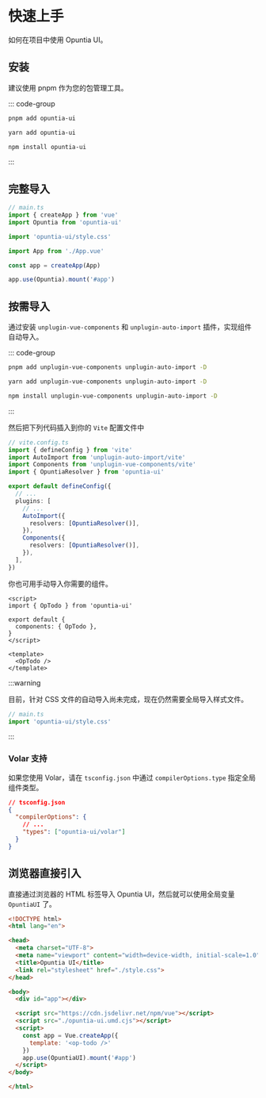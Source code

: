 # 快速上手

如何在项目中使用 Opuntia UI。

## 安装

建议使用 pnpm 作为您的包管理工具。

::: code-group

```sh [pnpm]
pnpm add opuntia-ui
```

```sh [yarn]
yarn add opuntia-ui
```

```sh [npm]
npm install opuntia-ui
```

:::

## 完整导入

```ts
// main.ts
import { createApp } from 'vue'
import Opuntia from 'opuntia-ui'

import 'opuntia-ui/style.css'

import App from './App.vue'

const app = createApp(App)

app.use(Opuntia).mount('#app')
```

## 按需导入

通过安装 `unplugin-vue-components` 和 `unplugin-auto-import` 插件，实现组件自动导入。

::: code-group

```sh [pnpm]
pnpm add unplugin-vue-components unplugin-auto-import -D
```

```sh [yarn]
yarn add unplugin-vue-components unplugin-auto-import -D
```

```sh [npm]
npm install unplugin-vue-components unplugin-auto-import -D
```

:::

然后把下列代码插入到你的 `Vite` 配置文件中

```ts
// vite.config.ts
import { defineConfig } from 'vite'
import AutoImport from 'unplugin-auto-import/vite'
import Components from 'unplugin-vue-components/vite'
import { OpuntiaResolver } from 'opuntia-ui'

export default defineConfig({
  // ...
  plugins: [
    // ...
    AutoImport({
      resolvers: [OpuntiaResolver()],
    }),
    Components({
      resolvers: [OpuntiaResolver()],
    }),
  ],
})
```

你也可用手动导入你需要的组件。

```vue
<script>
import { OpTodo } from 'opuntia-ui'

export default {
  components: { OpTodo },
}
</script>

<template>
  <OpTodo />
</template>
```

:::warning

目前，针对 CSS 文件的自动导入尚未完成，现在仍然需要全局导入样式文件。

```ts
// main.ts
import 'opuntia-ui/style.css'
```

:::

### Volar 支持

如果您使用 Volar，请在 `tsconfig.json` 中通过 `compilerOptions.type` 指定全局组件类型。

```json
// tsconfig.json
{
  "compilerOptions": {
    // ...
    "types": ["opuntia-ui/volar"]
  }
}
```

## 浏览器直接引入

直接通过浏览器的 HTML 标签导入 Opuntia UI，然后就可以使用全局变量 `OpuntiaUI` 了。

```html
<!DOCTYPE html>
<html lang="en">

<head>
  <meta charset="UTF-8">
  <meta name="viewport" content="width=device-width, initial-scale=1.0">
  <title>Opuntia UI</title>
  <link rel="stylesheet" href="./style.css">
</head>

<body>
  <div id="app"></div>

  <script src="https://cdn.jsdelivr.net/npm/vue"></script>
  <script src="./opuntia-ui.umd.cjs"></script>
  <script>
    const app = Vue.createApp({
      template: '<op-todo />'
    })
    app.use(OpuntiaUI).mount('#app')
  </script>
</body>

</html>
```
